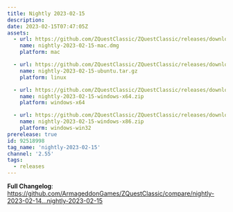 ```yaml
---
title: Nightly 2023-02-15
description: 
date: 2023-02-15T07:47:05Z
assets: 
  - url: https://github.com/ZQuestClassic/ZQuestClassic/releases/download/nightly-2023-02-15/nightly-2023-02-15-mac.dmg
    name: nightly-2023-02-15-mac.dmg
    platform: mac

  - url: https://github.com/ZQuestClassic/ZQuestClassic/releases/download/nightly-2023-02-15/nightly-2023-02-15-ubuntu.tar.gz
    name: nightly-2023-02-15-ubuntu.tar.gz
    platform: linux

  - url: https://github.com/ZQuestClassic/ZQuestClassic/releases/download/nightly-2023-02-15/nightly-2023-02-15-windows-x64.zip
    name: nightly-2023-02-15-windows-x64.zip
    platform: windows-x64

  - url: https://github.com/ZQuestClassic/ZQuestClassic/releases/download/nightly-2023-02-15/nightly-2023-02-15-windows-x86.zip
    name: nightly-2023-02-15-windows-x86.zip
    platform: windows-win32
prerelease: true
id: 92518998
tag_name: 'nightly-2023-02-15'
channel: '2.55'
tags:
  - releases
---
```


**Full Changelog**: https://github.com/ArmageddonGames/ZQuestClassic/compare/nightly-2023-02-14...nightly-2023-02-15
